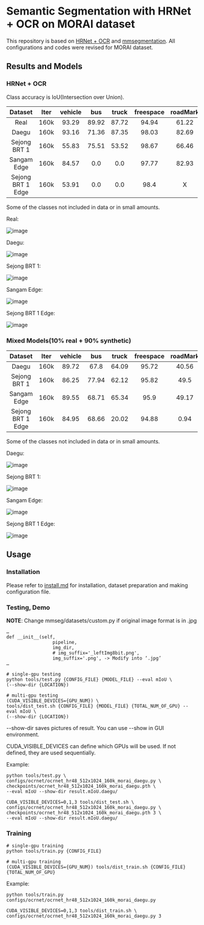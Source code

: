 # Semantic Segmentation with HRNet + OCR on MORAI dataset

This repository is based on [HRNet + OCR](https://github.com/HRNet/HRNet-Semantic-Segmentation) and [mmsegmentation](https://github.com/open-mmlab/mmsegmentation). All configurations and codes were revised for MORAI dataset.

## Results and Models

### HRNet + OCR

Class accuracy is IoU(Intersection over Union).

| Dataset | Iter | vehicle | bus | truck | freespace | roadMark | whiteLane | yellowLane | trafficSign | fence | background | config | log | model |
| :---: | :---: | :---: | :---: | :---: | :---: | :---: | :---: | :---: | :---: | :---: | :---: | :---: | :---: | :---: |
| Real | 160k | 93.29 | 89.92 | 87.72 | 94.94 | 61.22 | 87.81 | 79.86 | 66.3 | 91.08 | 97.85 | [config](configs/ocrnet/ocrnet_hr48_512x1024_160k_morai_real.py) | [log](https://drive.google.com/file/d/1mlQ0PNpR6onGbAYglsb5qQkZ8w7acRdK/view?usp=share_link) | [model](https://drive.google.com/file/d/1rNg7YLrdB3ayJ_t77kTMclRxeoW3RljC/view?usp=share_link) |
| Daegu | 160k | 93.16 | 71.36 | 87.35 | 98.03 | 82.69 | 83.64 | 84.3 | 71.6 | 83.87 | 99.58 | [config](configs/ocrnet/ocrnet_hr48_512x1024_160k_morai_daegu.py) | [log](https://drive.google.com/file/d/1t1xb1mEck7aoTTl-186CcXwSIMzu4Y1S/view?usp=share_link) | [model](https://drive.google.com/file/d/1JGE2u6HHDiVyXcvBampTPgbIJXV_a6hn/view?usp=share_link) |
| Sejong BRT 1 | 160k | 55.83 | 75.51 | 53.52 | 98.67 | 66.46 | 82.2 | 63.77 | 72.14 | X | 99.83 | [config](configs/ocrnet/ocrnet_hr48_512x1024_160k_morai_sejong_1.py) | [log](https://drive.google.com/file/d/13Qjd1q-fx2yS7KiZMVKHh_pdwiv-mjMW/view?usp=share_link) | [model](https://drive.google.com/file/d/12_mVTloAo6phF1Im6h6YQ1eyHPyuPVYn/view?usp=share_link) |
| Sangam Edge | 160k | 84.57 | 0.0 | 0.0 | 97.77 | 82.93 | 79.45 | 84.59 | 91.56 | 92.47 | 99.03 | [config](configs/ocrnet/ocrnet_hr48_512x1024_160k_morai_sangam_edge.py) | [log](https://drive.google.com/file/d/1mHIskUGH0-CAmaZo3Is1HtZrc2k0NOyC/view?usp=share_link) | [model](https://drive.google.com/file/d/13-FQY6z45CZEJKNptvQ7dSl-V-C7qVLl/view?usp=share_link) |
| Sejong BRT 1 Edge | 160k | 53.91 | 0.0 | 0.0 | 98.4 | X | 92.01 | 35.98 | 0.0 | X | 99.56 | [config](configs/ocrnet/ocrnet_hr48_512x1024_160k_morai_sejong_1_edge.py) | [log](https://drive.google.com/file/d/133zjdQnpArwUgwNzlFYfAEZwLXKxXJVc/view?usp=share_link) | [model](https://drive.google.com/file/d/16Pz3m6UN4ioqcYkV5A-uJbgMybvy-neZ/view?usp=share_link) |

Some of the classes not included in data or in small amounts.

Real:

![image](https://user-images.githubusercontent.com/121915405/210929946-148bd854-4aa6-469e-803e-36dff218f887.png)

Daegu:

![image](https://user-images.githubusercontent.com/121915405/210929969-534794ad-6216-4c73-b7e0-b76326502481.png)

Sejong BRT 1:

![image](https://user-images.githubusercontent.com/121915405/210930001-a051fca5-4fec-45fd-b1ab-19f0b5ac1673.png)

Sangam Edge:

![image](https://user-images.githubusercontent.com/121915405/210930026-1b9c79d0-468f-4daf-ac23-3730f2c01814.png)

Sejong BRT 1 Edge:

![image](https://user-images.githubusercontent.com/121915405/210930051-93fcef68-2afe-47a9-8abc-c90ebe41bcaf.png)

### Mixed Models(10% real + 90% synthetic)

| Dataset | Iter | vehicle | bus | truck | freespace | roadMark | whiteLane | yellowLane | trafficSign | fence | background | config | log | model |
| :---: | :---: | :---: | :---: | :---: | :---: | :---: | :---: | :---: | :---: | :---: | :---: | :---: | :---: | :---: |
| Daegu | 160k | 89.72 | 67.8 | 64.09 | 95.72 | 40.56 | 83.04 | 75.65 | 41.92 | 63.48 | 97.16 | [config](configs/ocrnet/ocrnet_hr48_512x1024_160k_morai_daegu_mix.py) | [log](https://drive.google.com/file/d/1VQhBiCMSraq293UvuUf_ZmVHm-ju5Ogm/view?usp=share_link) | [model](https://drive.google.com/file/d/19yA3UaImdDleFR8ZB9YWOe0t2IEHUlDH/view?usp=share_link) |
| Sejong BRT 1 | 160k | 86.25 | 77.94 | 62.12 | 95.82 | 49.5 | 82.73 | 74.57 | 37.21 | 67.79 | 97.68 | [config](configs/ocrnet/ocrnet_hr48_512x1024_160k_morai_sejong_1_mix.py) | [log](https://drive.google.com/file/d/1yw89dC9GdyRMNJ_AjxT0m0z7y28DSj2T/view?usp=share_link) | [model](https://drive.google.com/file/d/1oFLz7R0AAVO1YsqAZOLKi9hVJ-Yfhmae/view?usp=share_link) |
| Sangam Edge | 160k | 89.55 | 68.71 | 65.34 | 95.9 | 49.17 | 84.86 | 73.56 | 38.53 | 80.18 | 97.96 | [config](configs/ocrnet/ocrnet_hr48_512x1024_160k_morai_sangam_edge_mix.py) | [log](https://drive.google.com/file/d/1yfHDkCPep5LRI5Z0f2PJMjctQAXjZ1I_/view?usp=share_link) | [model](https://drive.google.com/file/d/1CGOTn-eJI9V7qmnj9nzNiCPQWcleLSPd/view?usp=share_link) |
| Sejong BRT 1 Edge | 160k | 84.95 | 68.66 | 20.02 | 94.88 | 0.94 | 82.81 | 72.19 | 0.0 | 49.82 | 94.42 | [config](configs/ocrnet/ocrnet_hr48_512x1024_160k_morai_sejong_1_edge_mix.py) | [log](https://drive.google.com/file/d/1N1agPFDpaQZMC-7Jn0BZ8zeCHnkFhnWr/view?usp=share_link) | [model](https://drive.google.com/file/d/1l-1pCv7qx9gqb9DBA4vJ86e-kHNfcACn/view?usp=share_link) |

Some of the classes not included in data or in small amounts.

Daegu:

![image](https://user-images.githubusercontent.com/121915405/211253380-c639c2e3-4cd9-4849-9e89-34436de81e53.png)

Sejong BRT 1:

![image](https://user-images.githubusercontent.com/121915405/211253399-25dfc503-1a93-44e3-acba-83f800a4f543.png)

Sangam Edge:

![image](https://user-images.githubusercontent.com/121915405/211253435-b15a432a-dcf1-4695-a8e1-e87ed6bfd038.png)

Sejong BRT 1 Edge:

![image](https://user-images.githubusercontent.com/121915405/211253467-0ab96762-02c2-4749-a285-455fa177a3ff.png)

## Usage

### Installation

Please refer to [install.md](docs/install.md) for installation, dataset preparation and making configuration file.

### Testing, Demo

**NOTE**: Change mmseg/datasets/custom.py if original image format is in .jpg

```
…
def __init__(self,
                 pipeline,
                 img_dir,
                 # img_suffix='_leftImg8bit.png',
                 img_suffix='.png', -> Modify into ‘.jpg’
…
```

```
# single-gpu testing
python tools/test.py {CONFIG_FILE} {MODEL_FILE} --eval mIoU \
(--show-dir {LOCATION})

# multi-gpu testing
(CUDA_VISIBLE_DEVICES={GPU_NUM}) \
tools/dist_test.sh {CONFIG_FILE} {MODEL_FILE} {TOTAL_NUM_OF_GPU} --eval mIoU \
(--show-dir {LOCATION})
```

--show-dir saves pictures of result.
You can use --show in GUI environment.

CUDA_VISIBLE_DEVICES can define which GPUs will be used. If not defined, they are used sequentially.

Example:
```
python tools/test.py \
configs/ocrnet/ocrnet_hr48_512x1024_160k_morai_daegu.py \
checkpoints/ocrnet_hr48_512x1024_160k_morai_daegu.pth \
--eval mIoU --show-dir result.mIoU.daegu/

CUDA_VISIBLE_DEVICES=0,1,3 tools/dist_test.sh \
configs/ocrnet/ocrnet_hr48_512x1024_160k_morai_daegu.py \
checkpoints/ocrnet_hr48_512x1024_160k_morai_daegu.pth 3 \
--eval mIoU --show-dir result.mIoU.daegu/
```

### Training

```
# single-gpu training
python tools/train.py {CONFIG_FILE}

# multi-gpu training
(CUDA_VISIBLE_DEVICES={GPU_NUM}) tools/dist_train.sh {CONFIG_FILE} {TOTAL_NUM_OF_GPU}
```

Example:
```
python tools/train.py configs/ocrnet/ocrnet_hr48_512x1024_160k_morai_daegu.py

CUDA_VISIBLE_DEVICES=0,1,3 tools/dist_train.sh \
configs/ocrnet/ocrnet_hr48_512x1024_160k_morai_daegu.py 3
```
